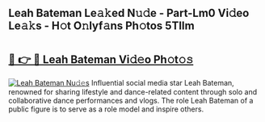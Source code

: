 ## Leah Bateman Le𝚊𝚔ed N𝚞𝚍e - Part-Lm0 Vi𝚍eo Le𝚊𝚔s - H𝚘t O𝚗lyf𝚊ns Ph𝚘tos 5TIIm

# <h2><a href="http://hf73sq.feru.top/?c=Leah+Bateman">🔗 👉 🔴 Leah Bateman Vi𝚍𝚎o Ph𝚘t𝚘𝚜</a></h2>

[![Leah Bateman Nu𝚍𝚎s](https://i.imgur.com/0TWrTi3.gif)](http://hf73sq.feru.top/?c=Leah+Bateman)
Influential social media star Leah Bateman, renowned for sharing lifestyle and dance-related content through solo and collaborative dance performances and vlogs. The role Leah Bateman of a public figure is to serve as a role model and inspire others. 
